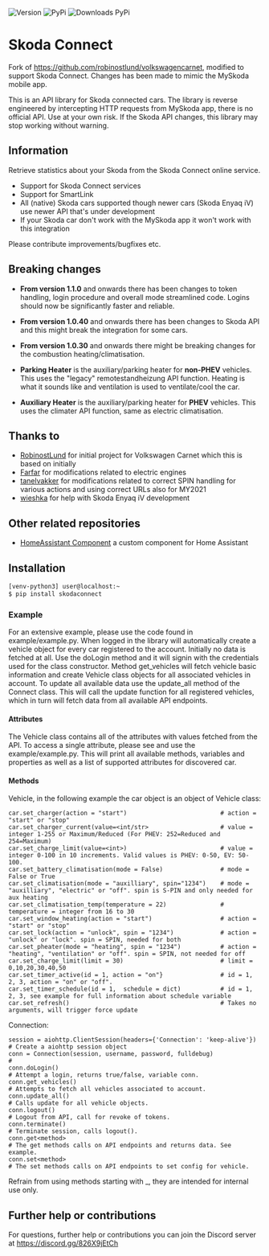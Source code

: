 ![Version](https://img.shields.io/github/v/release/lendy007/skodaconnect?include_prereleases)
![PyPi](https://img.shields.io/pypi/v/skodaconnect?label=latest%20pypi)
![Downloads PyPi](https://img.shields.io/pypi/dm/skodaconnect)

# Skoda Connect
Fork of https://github.com/robinostlund/volkswagencarnet,
modified to support Skoda Connect.
Changes has been made to mimic the MySkoda mobile app.

This is an API library for Skoda connected cars.
The library is reverse engineered by intercepting HTTP requests from
MySkoda app, there is no official API. Use at your own risk.
If the Skoda API changes, this library may stop working without warning.

## Information

Retrieve statistics about your Skoda from the Skoda Connect online service.
* Support for Skoda Connect services
* Support for SmartLink
* All (native) Skoda cars supported though newer cars (Skoda Enyaq iV) use newer API that's under development
* If your Skoda car don't work with the MySkoda app it won't work with this integration

Please contribute improvements/bugfixes etc.

## Breaking changes

- **From version 1.1.0** and onwards there has been changes to token handling, login procedure and overall mode streamlined code. Logins should now be significantly faster and reliable.

- **From version 1.0.40** and onwards there has been changes to Skoda API and this might break the integration for some cars.

- **From version 1.0.30** and onwards there might be breaking changes for the combustion heating/climatisation.

- **Parking Heater** is the auxiliary/parking heater for **non-PHEV** vehicles. This uses the "legacy" remotestandheizung API function.
Heating is what it sounds like and ventilation is used to ventilate/cool the car.

- **Auxiliary Heater** is the auxiliary/parking heater for **PHEV** vehicles. This uses the climater API function, same as electric climatisation.

## Thanks to

- [RobinostLund](https://github.com/robinostlund/volkswagencarnet) for initial project for Volkswagen Carnet which this is based on initially
- [Farfar](https://github.com/Farfar) for modifications related to electric engines
- [tanelvakker](https://github.com/tanelvakker) for modifications related to correct SPIN handling for various actions and using correct URLs also for MY2021
- [wieshka](https://github.com/wieshka) for help with Skoda Enyaq iV development

## Other related repositories

- [HomeAssistant Component](https://github.com/lendy007/homeassistant-skodaconnect) a custom component for Home Assistant

## Installation

```sh
[venv-python3] user@localhost:~
$ pip install skodaconnect
```

### Example

For an extensive example, please use the code found in example/example.py.
When logged in the library will automatically create a vehicle object for every car registered to the account. Initially no data is fetched at all. Use the doLogin method and it will signin with the credentials used for the class constructor.
Method get_vehicles will fetch vehicle basic information and create Vehicle class objects for all associated vehicles in account.
To update all available data use the update_all method of the Connect class. This will call the update function for all registered vehicles, which in turn will fetch data from all available API endpoints.

#### Attributes
The Vehicle class contains all of the attributes with values fetched from the API.
To access a single attribute, please see and use the example/example.py.
This will print all available methods, variables and properties as well as a list of supported attributes for discovered car.

#### Methods
Vehicle, in the following example the car object is an object of Vehicle class:
```
car.set_charger(action = "start")                          # action = "start" or "stop"
car.set_charger_current(value=<int/str>                    # value = integer 1-255 or Maximum/Reduced (For PHEV: 252=Reduced and 254=Maximum)
car.set_charge_limit(value=<int>)                          # value = integer 0-100 in 10 increments. Valid values is PHEV: 0-50, EV: 50-100.
car.set_battery_climatisation(mode = False)                # mode = False or True
car.set_climatisation(mode = "auxilliary", spin="1234")    # mode = "auxilliary", "electric" or "off". spin is S-PIN and only needed for aux heating
car.set_climatisation_temp(temperature = 22)               # temperature = integer from 16 to 30
car.set_window_heating(action = "start")                   # action = "start" or "stop"
car.set_lock(action = "unlock", spin = "1234")             # action = "unlock" or "lock". spin = SPIN, needed for both
car.set_pheater(mode = "heating", spin = "1234")           # action = "heating", "ventilation" or "off". spin = SPIN, not needed for off
car.set_charge_limit(limit = 30)                           # limit = 0,10,20,30,40,50
car.set_timer_active(id = 1, action = "on"}                # id = 1, 2, 3, action = "on" or "off".
car.set_timer_schedule(id = 1,  schedule = dict)           # id = 1, 2, 3, see example for full information about schedule variable
car.set_refresh()                                          # Takes no arguments, will trigger force update
```

Connection:
```
session = aiohttp.ClientSession(headers={'Connection': 'keep-alive'})   # Create a aiohttp session object
conn = Connection(session, username, password, fulldebug)               #
conn.doLogin()                                                         # Attempt a login, returns true/false, variable conn.
conn.get_vehicles()                                                     # Attempts to fetch all vehicles associated to account.
conn.update_all()                                                       # Calls update for all vehicle objects.
conn.logout()                                                           # Logout from API, call for revoke of tokens.
conn.terminate()                                                        # Terminate session, calls logout().
conn.get<method>                                                        # The get methods calls on API endpoints and returns data. See example.
conn.set<method>                                                        # The set methods calls on API endpoints to set config for vehicle.
```
Refrain from using methods starting with _, they are intended for internal use only.

## Further help or contributions
For questions, further help or contributions you can join the Discord server at https://discord.gg/826X9jEtCh
